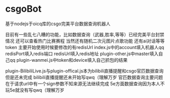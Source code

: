 # csgoBot
基于nodejs于oicq库的csgo完美平台数据查询机器人

目前有一些乱七八糟的功能，比如数据查询（武器,胜率,等等）已经完美平台封禁情况
还可以查看热门比赛赛程
当然还有随机二次元图片点歌功能
还有ai对话等等
token
主要开始使用时候要修改的有redisUrl
index.js中的account填入机器人qq
           redisPort填入redis端口
           redisUrl填入redis地址
plugin-other.js中master填入自己qq
plugin-wanmei.js中token和device填入自己抓包的结果

plugin-BilibiliLive.js与plugin-offical.js本为bilibili直播提醒和csgo官匹数据查询但是还未完成
bilibili直播提醒还未开始写qwq（理解万岁
官匹数据查询主要问题在于请求url中有一个sign参数不知来源无法继续完成
5e方面数据查询因为本人不玩5e就没有写qwq（理解万岁

